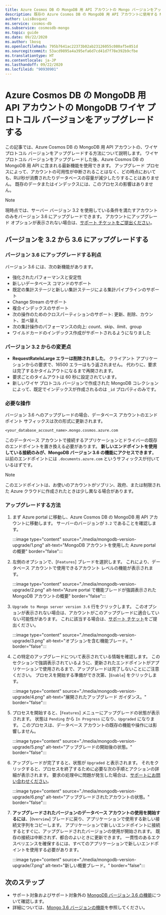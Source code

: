 ```yaml
---
title: Azure Cosmos DB の MongoDB 用 API アカウントの Mongo バージョンをアップグレードする
description: 既存の Azure Cosmos DB の MongoDB 用 API アカウントに使用する MongoDB ワイヤ プロトコル バージョンをシームレスにアップグレードする方法
author: LuisBosquez
ms.service: cosmos-db
ms.subservice: cosmosdb-mongo
ms.topic: guide
ms.date: 09/22/2020
ms.author: lbosq
ms.openlocfilehash: 795b7641ac22373b02ab23126055c080af5e851d
ms.sourcegitcommit: 53acd9895a4a395efa6d7cd41d7f78e392b9cfbe
ms.translationtype: HT
ms.contentlocale: ja-JP
ms.lasthandoff: 09/22/2020
ms.locfileid: "90930901"
---
```

# <a name="upgrade-the-mongodb-wire-protocol-version-of-your-azure-cosmos-dbs-api-for-mongodb-account"></a>Azure Cosmos DB の MongoDB 用 API アカウントの MongoDB ワイヤ プロトコル バージョンをアップグレードする

この記事では、Azure Cosmos DB の MongoDB 用 API アカウントの、ワイヤ プロトコル バージョンをアップグレードする方法について説明します。 ワイヤ プロトコル バージョンをアップグレードした後、Azure Cosmos DB の MongoDB 用 API に含まれる最新機能を使用できます。 アップグレード プロセスによって、アカウントの可用性が中断されることはなく、どの時点においても、RU/秒が消費されたりデータベースの容量が減少したりすることはありません。 既存のデータまたはインデックスには、このプロセスの影響はありません。

>[!Note]
> 現時点では、サーバー バージョン 3.2 を使用している条件を満たすアカウントのみをバージョン 3.6 にアップグレードできます。 アカウントにアップグレード オプションが表示されない場合は、[サポート チケットをご提出ください](https://portal.azure.com/?#blade/Microsoft_Azure_Support/HelpAndSupportBlade)。

## <a name="upgrading-from-version-32-to-36"></a>バージョンを 3.2 から 3.6 にアップグレードする

### <a name="benefits-of-upgrading-to-version-36"></a>バージョン 3.6 にアップグレードする利点

バージョン 3.6 には、次の新機能があります。
- 強化されたパフォーマンスと安定性
- 新しいデータベース コマンドのサポート
- 既定の集計ステージと新しい集計ステージによる集計パイプラインのサポート
- Change Stream のサポート
- 複合インデックスのサポート
- 次の操作のためのクロスパーティションのサポート: 更新、削除、カウント、並べ替え
- 次の集計操作のパフォーマンスの向上: $count、$skip、$limit、$group
- ワイルドカードのインデックス作成がサポートされるようになりました

### <a name="changes-from-version-32"></a>バージョン 3.2 からの変更点

- **RequestRateIsLarge エラーは削除されました**。 クライアント アプリケーションからの要求で、16500 エラーはもう返されません。 代わりに、要求は完了するかタイムアウトになるまで再開されます。
- 要求ごとのタイムアウトは 60 秒に設定されています。
- 新しいワイヤ プロトコル バージョンで作成された MongoDB コレクションによって、既定でインデックスが作成されるのは `_id` プロパティのみです。

### <a name="action-required"></a>必要な操作

バージョン 3.6 へのアップグレードの場合、データベース アカウントのエンドポイント サフィックスは次の形式に更新されます。

```
<your_database_account_name>.mongo.cosmos.azure.com
```

このデータベース アカウントで接続するアプリケーションとドライバーの既存のエンドポイントを置き換える必要があります。 **新しいエンドポイントを使用している接続のみが、MongoDB バージョン 3.6 の機能にアクセスできます**。 以前のエンドポイントには `.documents.azure.com` というサフィックスが付いているはずです。

>[!Note]
> このエンドポイントは、お使いのアカウントがソブリン、政府、または制限された Azure クラウドに作成されたときは少し異なる場合があります。

### <a name="how-to-upgrade"></a>アップグレードする方法

1. まず Azure portal に移動し、Azure Cosmos DB の MongoDB 用 API アカウントに移動します。 サーバーのバージョンが `3.2` であることを確認します。 

    :::image type="content" source="./media/mongodb-version-upgrade/1.png" alt-text="MongoDB アカウントを使用した Azure portal の概要" border="false":::

2. 左側のオプションで、[`Features`] ブレードを選択します。 これにより、データベース アカウントで使用できるアカウント レベルの機能が表示されます。

    :::image type="content" source="./media/mongodb-version-upgrade/2.png" alt-text="Azure portal で機能ブレードが強調表示された MongoDB アカウントの概要" border="false":::

3. `Upgrade to Mongo server version 3.6` 行をクリックします。 このオプションが表示されない場合は、アカウントがこのアップグレードに適合していない可能性があります。 これに該当する場合は、[サポート チケット](https://portal.azure.com/?#blade/Microsoft_Azure_Support/HelpAndSupportBlade)をご提出ください。

    :::image type="content" source="./media/mongodb-version-upgrade/3.png" alt-text="オプションを含む機能ブレード。" border="false":::

4. この特定のアップグレードについて表示されている情報を確認します。 このセクションで強調表示されているように、更新されたエンドポイントがアプリケーションで使用されるまで、アップグレードは完了しないことにご注意ください。 プロセスを開始する準備ができ次第、[`Enable`] をクリックします。

    :::image type="content" source="./media/mongodb-version-upgrade/4.png" alt-text="展開されたアップグレード ガイダンス。" border="false":::

5. プロセスを開始すると、[`Features`] メニューにアップグレードの状態が表示されます。 状態は `Pending` から `In Progress` になり、`Upgraded` になります。 このプロセスは、データベース アカウントの既存の機能や操作には影響しません。

    :::image type="content" source="./media/mongodb-version-upgrade/5.png" alt-text="アップグレードの開始後の状態。" border="false":::

6. アップグレードが完了すると、状態が `Upgraded` と表示されます。 それをクリックすると、プロセスを終了するために必要な次の手順とアクションの詳細が表示されます。 要求の処理中に問題が発生した場合は、[サポートにお問い合わせください](https://azure.microsoft.com/en-us/support/create-ticket/)。

    :::image type="content" source="./media/mongodb-version-upgrade/6.png" alt-text="アップグレードされたアカウントの状態。" border="false":::

7. **アップグレードされたバージョンのデータベース アカウントの使用を開始するには**、[`Overview`] ブレードに戻り、アプリケーションで使用する新しい接続文字列をコピーします。 アプリケーションで新しいエンドポイントに接続するとすぐに、アップグレードされたバージョンの使用が開始されます。 既存の接続は中断されず、都合のよいときに更新できます。 一貫性のあるエクスペリエンスを確保するには、すべてのアプリケーションで新しいエンドポイントを使用する必要があります。

    :::image type="content" source="./media/mongodb-version-upgrade/7.png" alt-text="新しい概要ブレード。" border="false":::

## <a name="next-steps"></a>次のステップ

- サポート対象およびサポート対象外の [MongoDB バージョン 3.6 の機能](mongodb-feature-support-36.md)について確認します。
- 詳細については、[Mongo 3.6 バージョンの機能](https://devblogs.microsoft.com/cosmosdb/azure-cosmos-dbs-api-for-mongodb-now-supports-server-version-3-6/)を参照してください。
